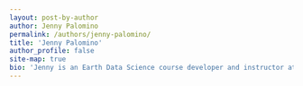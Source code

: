 ```yaml
---
layout: post-by-author
author: Jenny Palomino
permalink: /authors/jenny-palomino/
title: 'Jenny Palomino'
author_profile: false
site-map: true
bio: 'Jenny is an Earth Data Science course developer and instructor at Earth Lab.'
---
```

